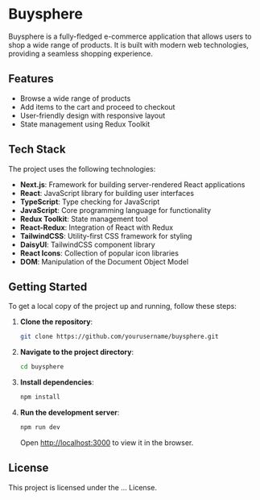 # Buysphere

Buysphere is a fully-fledged e-commerce application that allows users to shop a wide range of products. It is built with modern web technologies, providing a seamless shopping experience.

## Features

- Browse a wide range of products
- Add items to the cart and proceed to checkout
- User-friendly design with responsive layout
- State management using Redux Toolkit

## Tech Stack

The project uses the following technologies:

- **Next.js**: Framework for building server-rendered React applications
- **React**: JavaScript library for building user interfaces
- **TypeScript**: Type checking for JavaScript
- **JavaScript**: Core programming language for functionality
- **Redux Toolkit**: State management tool
- **React-Redux**: Integration of React with Redux
- **TailwindCSS**: Utility-first CSS framework for styling
- **DaisyUI**: TailwindCSS component library
- **React Icons**: Collection of popular icon libraries
- **DOM**: Manipulation of the Document Object Model

## Getting Started

To get a local copy of the project up and running, follow these steps:

1. **Clone the repository**:
    ```bash
    git clone https://github.com/yourusername/buysphere.git
    ```
2. **Navigate to the project directory**:
    ```bash
    cd buysphere
    ```
3. **Install dependencies**:
    ```bash
    npm install
    ```
4. **Run the development server**:
    ```bash
    npm run dev
    ```
    Open [http://localhost:3000](http://localhost:3000) to view it in the browser.

## License

This project is licensed under the ... License.
